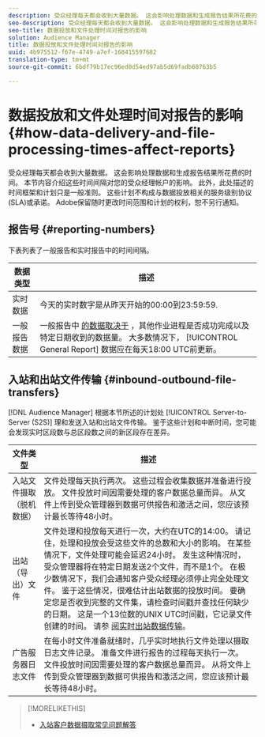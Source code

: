 ```yaml
---
description: 受众经理每天都会收到大量数据。 这会影响处理数据和生成报告结果所花费的时间。 本节内容介绍这些时间间隔对您的受众经理帐户的影响。 此外，此处描述的时间框架和计划只是一般准则。 这些计划不构成与数据投放相关的服务级别协议(SLA)或承诺。 Adobe保留随时更改时间范围和计划的权利，恕不另行通知。
seo-description: 受众经理每天都会收到大量数据。 这会影响处理数据和生成报告结果所花费的时间。 本节内容介绍这些时间间隔对您的受众经理帐户的影响。 此外，此处描述的时间框架和计划只是一般准则。 这些计划不构成与数据投放相关的服务级别协议(SLA)或承诺。 Adobe保留随时更改时间范围和计划的权利，恕不另行通知。
seo-title: 数据投放和文件处理时间对报告的影响
solution: Audience Manager
title: 数据投放和文件处理时间对报告的影响
uuid: 4b975512-f67e-4749-a7ef-168415597682
translation-type: tm+mt
source-git-commit: 6bdf79b17ec96ed0d54ed97ab5d69fadb68763b5

---
```



# 数据投放和文件处理时间对报告的影响{#how-data-delivery-and-file-processing-times-affect-reports}

受众经理每天都会收到大量数据。 这会影响处理数据和生成报告结果所花费的时间。 本节内容介绍这些时间间隔对您的受众经理帐户的影响。 此外，此处描述的时间框架和计划只是一般准则。 这些计划不构成与数据投放相关的服务级别协议(SLA)或承诺。 Adobe保留随时更改时间范围和计划的权利，恕不另行通知。

## 报告号 {#reporting-numbers}

<!-- 

c_reporting_file_transfer_timeframe.xml

 -->

下表列表了一般报告和实时报告中的时间间隔。


| 数据类型 | 描述 |
|---|---|
| 实时数据 | 今天的实时数字是从昨天开始的00:00到23:59:59. |
| 一般报告数据 | 一般报告中 [的数据取决于](../reporting/general-reports.md#general-reports-overview) ，其他作业进程是否成功完成以及特定日期收到的数据量。 大多数情况下， [!UICONTROL General Report] 数据应在每天18:00 UTC前更新。 |

## 入站和出站文件传输 {#inbound-outbound-file-transfers}

[!DNL Audience Manager] 根据本节所述的计划处 [!UICONTROL Server-to-Server (S2S)] 理和发送入站和出站文件传输。 鉴于这些计划和中断时间，您可能会发现实时区段数与总区段数之间的新区段存在差异。

| 文件类型 | 描述 |
|---|---|
| 入站文件摄取（脱机数据） | 文件处理每天执行两次。 这些过程会收集数据并准备进行投放。 文件投放时间因需要处理的客户数据总量而异。 从文件上传到受众管理器到数据可供报告和激活之间，您应该预计最长等待48小时。 |
| 出站（导出）文件 | 文件处理和投放每天进行一次，大约在UTC的14:00。 请记住，处理和投放会受这些文件的总数和大小的影响。 在某些情况下，文件处理可能会延迟24小时。 发生这种情况时，受众管理器将在特定日期发送2个文件，而不是1个。 在极少数情况下，我们会通知客户受众经理必须停止完全处理文件。 鉴于这些情况，很难估计出站数据的投放时间。 要确定您是否收到完整的文件集，请检查时间戳并查找任何缺少的日期。 这是一个13位数的UNIX UTC时间戳，它记录文件创建的时间。 请参 [阅实时出站数据传输](../integration/receiving-audience-data/real-time-outbound-transfers/real-time-outbound-transfers.md)。 |
| 广告服务器日志文件 | 在每小时文件准备就绪时，几乎实时地执行文件处理以摄取日志文件记录。 准备文件进行报告的过程每天执行一次。 文件投放时间因需要处理的客户数据总量而异。 从将文件上传到受众管理器到数据可供报告和激活之间，您应该预计最长等待48小时。 |

>[!MORELIKETHIS]
>
>* [入站客户数据摄取常见问题解答](../faq/faq-inbound-data-ingestion.md)

